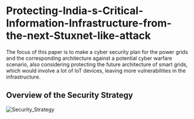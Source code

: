 # Protecting-India-s-Critical-Information-Infrastructure-from-the-next-Stuxnet-like-attack
The focus of this paper is to make a cyber security plan for the power grids and the corresponding architecture against a potential  cyber warfare scenario, also considering protecting the future architecture of smart grids, which would involve a lot of IoT devices,  leaving more vulnerabilities in the infrastructure.

## Overview of the Security Strategy
![Security_Strategy ](https://user-images.githubusercontent.com/83298237/176882610-5bc6fa53-83fd-47f3-8e32-964811589c4b.jpg)
